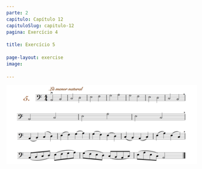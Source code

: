 ```yaml
---
parte: 2
capitulo: Capítulo 12
capituloSlug: capitulo-12
pagina: Exercício 4

title: Exercício 5

page-layout: exercise
image:

---
```


<img src="/assets/graphics/content/2_5_1_5.png"/>